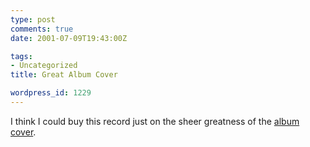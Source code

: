 ```yaml
---
type: post
comments: true
date: 2001-07-09T19:43:00Z

tags:
- Uncategorized
title: Great Album Cover

wordpress_id: 1229
---
```


I think I could buy this record just on the sheer greatness of the [album cover](http://motion.state51.co.uk/reviews/878.html).
